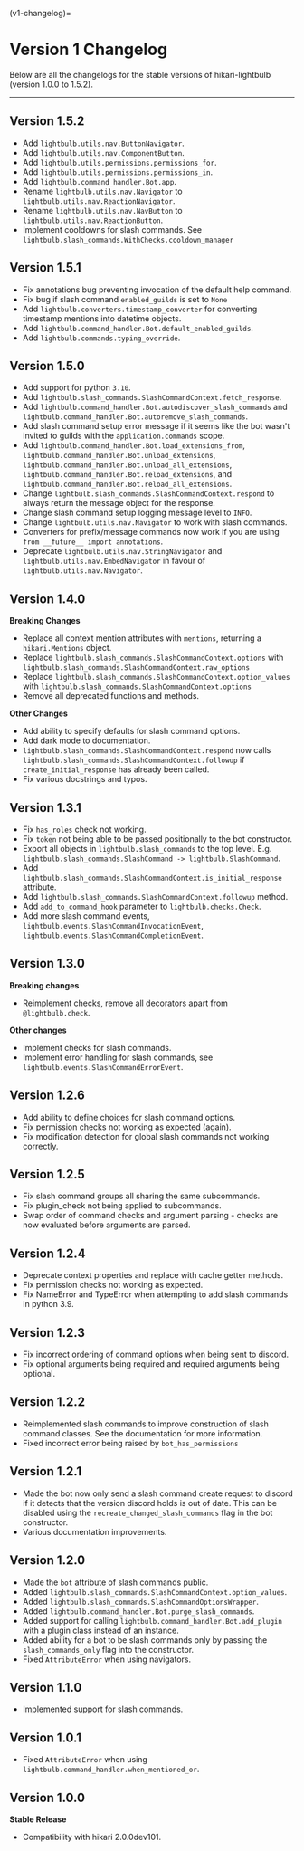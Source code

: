 (v1-changelog)=
# Version 1 Changelog

Below are all the changelogs for the stable versions of hikari-lightbulb (version 1.0.0 to 1.5.2).

---

## Version 1.5.2

- Add `lightbulb.utils.nav.ButtonNavigator`.
- Add `lightbulb.utils.nav.ComponentButton`.
- Add `lightbulb.utils.permissions.permissions_for`.
- Add `lightbulb.utils.permissions.permissions_in`.
- Add `lightbulb.command_handler.Bot.app`.
- Rename `lightbulb.utils.nav.Navigator` to `lightbulb.utils.nav.ReactionNavigator`.
- Rename `lightbulb.utils.nav.NavButton` to `lightbulb.utils.nav.ReactionButton`.
- Implement cooldowns for slash commands. See `lightbulb.slash_commands.WithChecks.cooldown_manager`

## Version 1.5.1

- Fix annotations bug preventing invocation of the default help command.
- Fix bug if slash command `enabled_guilds` is set to `None`
- Add `lightbulb.converters.timestamp_converter` for converting timestamp mentions into datetime objects.
- Add `lightbulb.command_handler.Bot.default_enabled_guilds`.
- Add `lightbulb.commands.typing_override`.

## Version 1.5.0

- Add support for python `3.10`.
- Add `lightbulb.slash_commands.SlashCommandContext.fetch_response`.
- Add `lightbulb.command_handler.Bot.autodiscover_slash_commands` and `lightbulb.command_handler.Bot.autoremove_slash_commands`.
- Add slash command setup error message if it seems like the bot wasn't invited to guilds with the `application.commands` scope.
- Add `lightbulb.command_handler.Bot.load_extensions_from`, `lightbulb.command_handler.Bot.unload_extensions`, `lightbulb.command_handler.Bot.unload_all_extensions`, `lightbulb.command_handler.Bot.reload_extensions`, and `lightbulb.command_handler.Bot.reload_all_extensions`.
- Change `lightbulb.slash_commands.SlashCommandContext.respond` to always return the message object for the response.
- Change slash command setup logging message level to `INFO`.
- Change `lightbulb.utils.nav.Navigator` to work with slash commands.
- Converters for prefix/message commands now work if you are using `from __future__ import annotations`.
- Deprecate `lightbulb.utils.nav.StringNavigator` and `lightbulb.utils.nav.EmbedNavigator` in favour of `lightbulb.utils.nav.Navigator`.

## Version 1.4.0

**Breaking Changes**

- Replace all context mention attributes with `mentions`, returning a `hikari.Mentions` object.
- Replace `lightbulb.slash_commands.SlashCommandContext.options` with `lightbulb.slash_commands.SlashCommandContext.raw_options`
- Replace `lightbulb.slash_commands.SlashCommandContext.option_values` with `lightbulb.slash_commands.SlashCommandContext.options`
- Remove all deprecated functions and methods.

**Other Changes**

- Add ability to specify defaults for slash command options.
- Add dark mode to documentation.
- `lightbulb.slash_commands.SlashCommandContext.respond` now calls `lightbulb.slash_commands.SlashCommandContext.followup` if `create_initial_response` has already been called.
- Fix various docstrings and typos.

## Version 1.3.1

- Fix `has_roles` check not working.
- Fix `token` not being able to be passed positionally to the bot constructor.
- Export all objects in `lightbulb.slash_commands` to the top level. E.g. `lightbulb.slash_commands.SlashCommand -> lightbulb.SlashCommand`.
- Add `lightbulb.slash_commands.SlashCommandContext.is_initial_response` attribute.
- Add `lightbulb.slash_commands.SlashCommandContext.followup` method.
- Add `add_to_command_hook` parameter to `lightbulb.checks.Check`.
- Add more slash command events, `lightbulb.events.SlashCommandInvocationEvent`, `lightbulb.events.SlashCommandCompletionEvent`.

## Version 1.3.0

**Breaking changes**

- Reimplement checks, remove all decorators apart from `@lightbulb.check`.

**Other changes**

- Implement checks for slash commands.
- Implement error handling for slash commands, see `lightbulb.events.SlashCommandErrorEvent`.

## Version 1.2.6

- Add ability to define choices for slash command options.
- Fix permission checks not working as expected (again).
- Fix modification detection for global slash commands not working correctly.

## Version 1.2.5

- Fix slash command groups all sharing the same subcommands.
- Fix plugin_check not being applied to subcommands.
- Swap order of command checks and argument parsing - checks are now evaluated before arguments are parsed.

## Version 1.2.4

- Deprecate context properties and replace with cache getter methods.
- Fix permission checks not working as expected.
- Fix NameError and TypeError when attempting to add slash commands in python 3.9.

## Version 1.2.3

- Fix incorrect ordering of command options when being sent to discord.
- Fix optional arguments being required and required arguments being optional.

## Version 1.2.2

- Reimplemented slash commands to improve construction of slash command classes. See the documentation for more information.
- Fixed incorrect error being raised by `bot_has_permissions`

## Version 1.2.1

- Made the bot now only send a slash command create request to discord if it detects that the version discord holds is out of date. This can be disabled using the `recreate_changed_slash_commands` flag in the bot constructor.
- Various documentation improvements.

## Version 1.2.0

- Made the `bot` attribute of slash commands public.
- Added `lightbulb.slash_commands.SlashCommandContext.option_values`.
- Added `lightbulb.slash_commands.SlashCommandOptionsWrapper`.
- Added `lightbulb.command_handler.Bot.purge_slash_commands`.
- Added support for calling `lightbulb.command_handler.Bot.add_plugin` with a plugin class instead of an instance.
- Added ability for a bot to be slash commands only by passing the `slash_commands_only` flag into the constructor.
- Fixed `AttributeError` when using navigators.

## Version 1.1.0

- Implemented support for slash commands.

## Version 1.0.1

- Fixed `AttributeError` when using `lightbulb.command_handler.when_mentioned_or`.

## Version 1.0.0

**Stable Release**

- Compatibility with hikari 2.0.0dev101.
